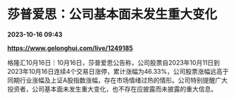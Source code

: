 # 莎普爱思：公司基本面未发生重大变化

**2023-10-16 09:43**

**https://www.gelonghui.com/live/1249185**

格隆汇10月16日｜10月16日，莎普爱思公告称，公司股票自2023年10月11日到2023年10月16日连续4个交易日涨停，累计涨幅为46.33%，公司股票涨幅远高于同期行业涨幅及上证A股指数涨幅，存在市场情绪过热的情形。公司特别提醒广大投资者，公司基本面未发生重大变化，也不存在应披露而未披露的重大信息。